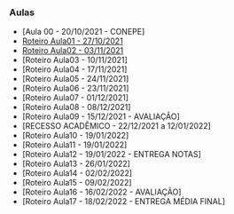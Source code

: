### Aulas
- [Aula 00 - 20/10/2021 - CONEPE]
- [Roteiro Aula01 - 27/10/2021](aula01.md)
- [Roteiro Aula02 - 03/11/2021](aula02.md)
- [Roteiro Aula03 - 10/11/2021]
- [Roteiro Aula04 - 17/11/2021]
- [Roteiro Aula05 - 24/11/2021]
- [Roteiro Aula06 - 23/11/2021]
- [Roteiro Aula07 - 01/12/2021]
- [Roteiro Aula08 - 08/12/2021]
- [Roteiro Aula09 - 15/12/2021 - AVALIAÇÃO]
- [RECESSO ACADÊMICO - 22/12/2021 a 12/01/2022]
- [Roteiro Aula10 - 19/01/2022]
- [Roteiro Aula11 - 19/01/2022]
- [Roteiro Aula12 - 19/01/2022 - ENTREGA NOTAS]
- [Roteiro Aula13 - 26/01/2022]
- [Roteiro Aula14 - 02/02/2022]
- [Roteiro Aula15 - 09/02/2022]
- [Roteiro Aula16 - 16/02/2022 - AVALIAÇÃO]
- [Roteiro Aula17 - 18/02/2022 - ENTREGA MÉDIA FINAL]
